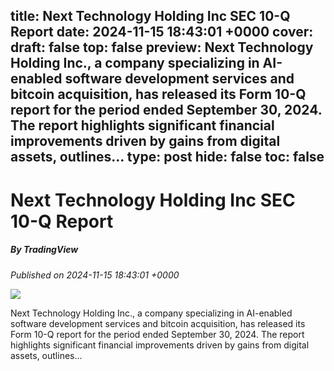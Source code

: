 title: Next Technology Holding Inc SEC 10-Q Report
date: 2024-11-15 18:43:01 +0000
cover: 
draft: false
top: false
preview: Next Technology Holding Inc., a company specializing in AI-enabled software development services and bitcoin acquisition, has released its Form 10-Q report for the period ended September 30, 2024. The report highlights significant financial improvements driven by gains from digital assets, outlines…
type: post
hide: false
toc: false
---

# Next Technology Holding Inc SEC 10-Q Report
##### By TradingView
_Published on 2024-11-15 18:43:01 +0000_

![](https://s.tradingview.com/static/images/illustrations/news-story.jpg)

Next Technology Holding Inc., a company specializing in AI-enabled software development services and bitcoin acquisition, has released its Form 10-Q report for the period ended September 30, 2024. The report highlights significant financial improvements driven by gains from digital assets, outlines…
